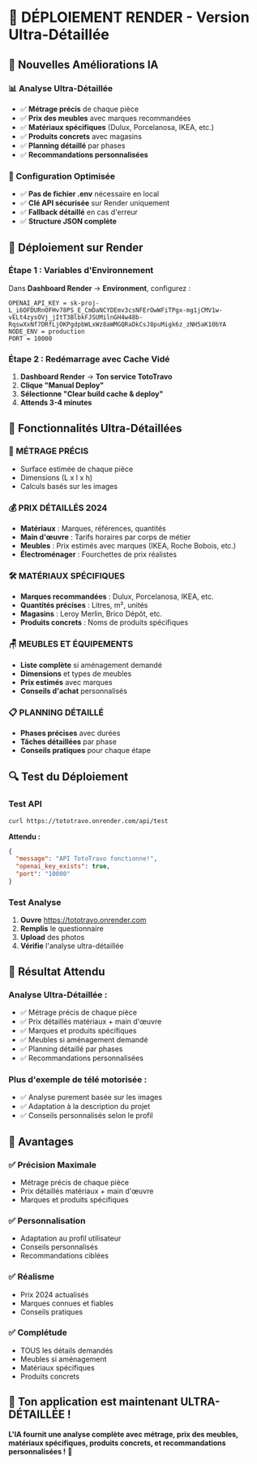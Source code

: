 # 🚀 DÉPLOIEMENT RENDER - Version Ultra-Détaillée

## 🎯 Nouvelles Améliorations IA

### **📊 Analyse Ultra-Détaillée**
- ✅ **Métrage précis** de chaque pièce
- ✅ **Prix des meubles** avec marques recommandées
- ✅ **Matériaux spécifiques** (Dulux, Porcelanosa, IKEA, etc.)
- ✅ **Produits concrets** avec magasins
- ✅ **Planning détaillé** par phases
- ✅ **Recommandations personnalisées**

### **🔧 Configuration Optimisée**
- ✅ **Pas de fichier .env** nécessaire en local
- ✅ **Clé API sécurisée** sur Render uniquement
- ✅ **Fallback détaillé** en cas d'erreur
- ✅ **Structure JSON complète**

## 🚀 Déploiement sur Render

### **Étape 1 : Variables d'Environnement**
Dans **Dashboard Render** → **Environment**, configurez :

```
OPENAI_API_KEY = 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
NODE_ENV = production
PORT = 10000
```

### **Étape 2 : Redémarrage avec Cache Vidé**
1. **Dashboard Render** → **Ton service TotoTravo**
2. **Clique "Manual Deploy"**
3. **Sélectionne "Clear build cache & deploy"**
4. **Attends 3-4 minutes**

## 🎯 Fonctionnalités Ultra-Détaillées

### **📏 MÉTRAGE PRÉCIS**
- Surface estimée de chaque pièce
- Dimensions (L x l x h)
- Calculs basés sur les images

### **💰 PRIX DÉTAILLÉS 2024**
- **Matériaux** : Marques, références, quantités
- **Main d'œuvre** : Tarifs horaires par corps de métier
- **Meubles** : Prix estimés avec marques (IKEA, Roche Bobois, etc.)
- **Électroménager** : Fourchettes de prix réalistes

### **🛠️ MATÉRIAUX SPÉCIFIQUES**
- **Marques recommandées** : Dulux, Porcelanosa, IKEA, etc.
- **Quantités précises** : Litres, m², unités
- **Magasins** : Leroy Merlin, Brico Dépôt, etc.
- **Produits concrets** : Noms de produits spécifiques

### **🪑 MEUBLES ET ÉQUIPEMENTS**
- **Liste complète** si aménagement demandé
- **Dimensions** et types de meubles
- **Prix estimés** avec marques
- **Conseils d'achat** personnalisés

### **📋 PLANNING DÉTAILLÉ**
- **Phases précises** avec durées
- **Tâches détaillées** par phase
- **Conseils pratiques** pour chaque étape

## 🔍 Test du Déploiement

### **Test API**
```bash
curl https://tototravo.onrender.com/api/test
```

**Attendu :**
```json
{
  "message": "API TotoTravo fonctionne!",
  "openai_key_exists": true,
  "port": "10000"
}
```

### **Test Analyse**
1. **Ouvre** https://tototravo.onrender.com
2. **Remplis** le questionnaire
3. **Upload** des photos
4. **Vérifie** l'analyse ultra-détaillée

## 🎯 Résultat Attendu

### **Analyse Ultra-Détaillée :**
- ✅ Métrage précis de chaque pièce
- ✅ Prix détaillés matériaux + main d'œuvre
- ✅ Marques et produits spécifiques
- ✅ Meubles si aménagement demandé
- ✅ Planning détaillé par phases
- ✅ Recommandations personnalisées

### **Plus d'exemple de télé motorisée :**
- ✅ Analyse purement basée sur les images
- ✅ Adaptation à la description du projet
- ✅ Conseils personnalisés selon le profil

## 🚀 Avantages

### **✅ Précision Maximale**
- Métrage précis de chaque pièce
- Prix détaillés matériaux + main d'œuvre
- Marques et produits spécifiques

### **✅ Personnalisation**
- Adaptation au profil utilisateur
- Conseils personnalisés
- Recommandations ciblées

### **✅ Réalisme**
- Prix 2024 actualisés
- Marques connues et fiables
- Conseils pratiques

### **✅ Complétude**
- TOUS les détails demandés
- Meubles si aménagement
- Matériaux spécifiques
- Produits concrets

## 🎉 Ton application est maintenant ULTRA-DÉTAILLÉE !

**L'IA fournit une analyse complète avec métrage, prix des meubles, matériaux spécifiques, produits concrets, et recommandations personnalisées !** 🚀


